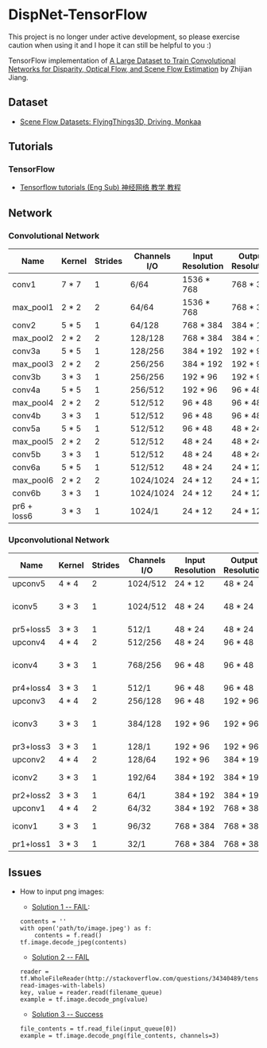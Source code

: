 # DispNet-TensorFlow
This project is no longer under active development, so please exercise caution when using it and I hope it can still be helpful to you :) 

TensorFlow implementation of [A Large Dataset to Train Convolutional Networks
for Disparity, Optical Flow, and Scene Flow Estimation](http://www.cv-foundation.org/openaccess/content_cvpr_2016/papers/Mayer_A_Large_Dataset_CVPR_2016_paper.pdf) by Zhijian Jiang.

## Dataset
* [Scene Flow Datasets: FlyingThings3D, Driving, Monkaa](https://lmb.informatik.uni-freiburg.de/resources/datasets/SceneFlowDatasets.en.html)

## Tutorials
### TensorFlow
* [Tensorflow tutorials (Eng Sub) 神经网络 教学 教程](https://www.youtube.com/watch?v=RSRkp8VAavQ&list=PLXO45tsB95cKI5AIlf5TxxFPzb-0zeVZ8)

## Network
### Convolutional Network

|Name | Kernel | Strides | Channels I/O | Input Resolution | Output Resolution | Input |
|--- | --- | --- | --- | --- | --- | --- |
|conv1 	  	| 7 * 7 | 1 | 6/64 		| 1536 * 768 	| 768 * 384 | Images |
|max_pool1 	| 2 * 2 | 2 | 64/64 	| 1536 * 768 	| 768 * 384 | conv1 | 
|conv2 	  	| 5 * 5 | 1 | 64/128 	| 768 * 384		| 384 * 192 | max_pool1 |
|max_pool2 	| 2 * 2 | 2 | 128/128 	| 768 * 384		| 384 * 192 | conv2|
|conv3a 	  	| 5 * 5 | 1 | 128/256 	| 384 * 192		| 192 * 96 	| max_pool2|
|max_pool3 	| 2 * 2 | 2 | 256/256 	| 384 * 192		| 192 * 96 	| conv3a|
|conv3b 		| 3 * 3 | 1 | 256/256	| 192 * 96		| 192 * 96	| max_pool3|
|conv4a 	  	| 5 * 5 | 1 | 256/512 	| 192 * 96		| 96 * 48 	| conv3b|
|max_pool4 	| 2 * 2 | 2 | 512/512 	| 96 * 48		| 96 * 48 	| conv4a|
|conv4b 		| 3 * 3 | 1 | 512/512	| 96 * 48		| 96 * 48	| max_pool4|
|conv5a 	  	| 5 * 5 | 1 | 512/512 	| 96 * 48		| 48 * 24 	| conv4b|
|max_pool5 	| 2 * 2 | 2 | 512/512 	| 48 * 24		| 48 * 24 	| conv5a|
|conv5b 		| 3 * 3 | 1 | 512/512	| 48 * 24		| 48 * 24	| max_pool5|
|conv6a 	  	| 5 * 5 | 1 | 512/512 	| 48 * 24		| 24 * 12	| conv5b|
|max_pool6 	| 2 * 2 | 2 | 1024/1024 | 24 * 12		| 24 * 12 	| conv6a|
|conv6b 		| 3 * 3 | 1 | 1024/1024	| 24 * 12		| 24 * 12	| max_pool6|
|pr6 + loss6	| 3 * 3	| 1	| 1024/1	| 24 * 12		| 24 * 12	| conv6b|

### Upconvolutional Network

|Name | Kernel | Strides | Channels I/O | Input Resolution | Output Resolution | Input |
|--- | --- | --- | --- | --- | --- | ---|
|upconv5		| 4 * 4	| 2 | 1024/512	| 24 * 12		| 48 * 24	| conv6b|
|iconv5		| 3 * 3	| 1	| 1024/512	| 48 * 24		| 48 * 24	| upconv5 + conv5b|
|pr5+loss5	| 3 * 3 | 1	| 512/1		| 48 * 24		| 48 * 24	| iconv5|
|upconv4		| 4 * 4	| 2 | 512/256	| 48 * 24		| 96 * 48	| iconv5|
|iconv4		| 3 * 3	| 1	| 768/256	| 96 * 48		| 96 * 48	| upconv4 + conv4b|
|pr4+loss4	| 3 * 3 | 1	| 512/1		| 96 * 48		| 96 * 48	| iconv4|
|upconv3		| 4 * 4	| 2 | 256/128	| 96 * 48		| 192 * 96	| iconv4|
|iconv3		| 3 * 3	| 1	| 384/128	| 192 * 96		| 192 * 96	| upconv3 + conv3b|
|pr3+loss3	| 3 * 3 | 1	| 128/1		| 192 * 96		| 192 * 96	| iconv3|
|upconv2		| 4 * 4	| 2 | 128/64	| 192 * 96		| 384 * 192	| iconv3|
|iconv2		| 3 * 3	| 1	| 192/64	| 384 * 192		| 384 * 192	| upconv2 + conv2|
|pr2+loss2	| 3 * 3 | 1	| 64/1		| 384 * 192		| 384 * 192	| iconv2|
|upconv1		| 4 * 4	| 2 | 64/32		| 384 * 192		| 768 * 384	| iconv2|
|iconv1		| 3 * 3	| 1	| 96/32		| 768 * 384		| 768 * 384	| upconv1 + conv1|
|pr1+loss1	| 3 * 3 | 1	| 32/1		| 768 * 384		| 768 * 384	| iconv1|

## Issues
* How to input png images:   
	* [Solution 1 -- FAIL](https://github.com/tensorflow/models/issues/564):  
	```
	contents = ''
	with open('path/to/image.jpeg') as f:
   		contents = f.read()
	tf.image.decode_jpeg(contents) 
	```

	* [Solution 2 -- FAIL](http://stackoverflow.com/questions/34340489/tensorflow-read-images-with-labels)
	```
	reader = tf.WholeFileReader(http://stackoverflow.com/questions/34340489/tensorflow-read-images-with-labels)
  	key, value = reader.read(filename_queue)
  	example = tf.image.decode_png(value)
  	```

  	* [Solution 3 -- Success](http://stackoverflow.com/questions/34340489/tensorflow-read-images-with-labels)
  	```
  	file_contents = tf.read_file(input_queue[0])
    example = tf.image.decode_png(file_contents, channels=3)
